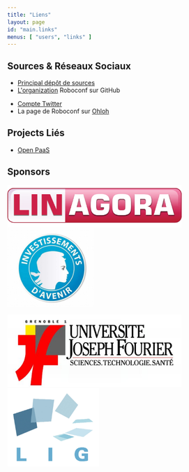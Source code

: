 ```yaml
---
title: "Liens"
layout: page
id: "main.links"
menus: [ "users", "links" ]
---
```


## Sources &amp; Réseaux Sociaux

* [Principal dépôt de sources](https://github.com/roboconf/roboconf)
* [L'organization](https://github.com/roboconf) Roboconf sur GitHub

<!-- -->

* [Compte Twitter](https://twitter.com/Roboconf)
* La page de Roboconf sur [Ohloh](https://www.ohloh.net/p/roboconf)

## Projects Liés

* [Open PaaS](http://research.petalslink.org/display/openpaas)

## Sponsors

<a href="http://linagora.com/"><img src="/resources/img/sponsor-linagora.gif" alt="Linagora" width="400" /></a>
<img src="/resources/img/sponsor-fsn.jpg" alt="FSN" height="180" />

<a href="http://www.ujf-grenoble.fr/"><img src="/resources/img/sponsor-ujf.jpg" alt="Université Joseph Fourier" width="400" /></a>
<a href="http://www.liglab.fr/"><img src="/resources/img/sponsor-lig.jpg" alt="Laboratoire d'Informatique de Grenoble" height="180" /></a>
